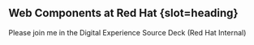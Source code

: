 ## Web Components at Red Hat {slot=heading}

Please join me in the Digital Experience Source Deck (Red Hat Internal)

